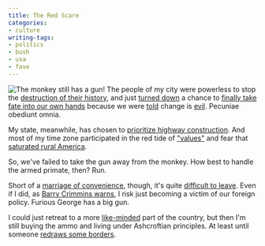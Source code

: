 ```yaml
---
title: The Red Scare
categories:
- culture
writing-tags:
- politics
- bush
- usa
- fave
---
```


![The monkey still has a gun!](/media/2004-11-04-the-red-scare/kid_sinister.jpg)
The people of my city were powerless to stop the [destruction of their history][2], and just [turned down][3] a chance to [finally take fate into our own hands][4] because we were [told][5] change is [evil][6].  Pecuniae obediunt omnia.

My state, meanwhile, has chosen to [prioritize highway construction][7].  And most of my time zone participated in the red tide of ["values"][8] and fear that [saturated rural America][9].

So, we've failed to take the gun away from the monkey.  How best to handle the armed primate, then?  Run.

Short of a [marriage of convenience][10], though, it's quite [difficult to leave][11].  Even if I did, as [Barry Crimmins warns][12], I risk just becoming a victim of our foreign policy.  Furious George has a big gun.

I could just retreat to a more [like-minded][13] part of the country, but then I'm still buying the ammo and living under Ashcroftian principles.  At least until someone [redraws some borders][14].

   [2]: /2004/10/23/lost-century.html
   [3]: http://stlcin.missouri.org/bdelection/ballotDetails.cfm?ElectionKeyId=2&ViewType=issue&RecordId=2
   [4]: http://www.zwire.com/site/news.cfm?newsid=13135584&BRD=2207&PAG=461&dept_id=444748&rfi=6
   [5]: http://www.columbiatribune.com/2004/Oct/20041021News016.asp
   [6]: http://jimski.nopaper.net/space/start/2004-11-10/2#purgation_ii
   [7]: http://stlouis.bizjournals.com/stlouis/stories/2004/10/11/editorial3.html
   [8]: http://www.nationalreview.com/comment/bennett200411031109.asp
   [9]: http://www.usatoday.com/news/politicselections/vote2004/countymap.htm
   [10]: http://www.marryanamerican.ca/
   [11]: http://harpers.org/ElectingToLeave.html
   [12]: http://newyorker.com/archive/content/?040809fr_archive01
   [13]: http://www.vote.wa.gov/general/leading.aspx?o=1000KER,1000BUS
   [14]: http://mena.typepad.com/dollarshort/2004/11/canada_20.html
